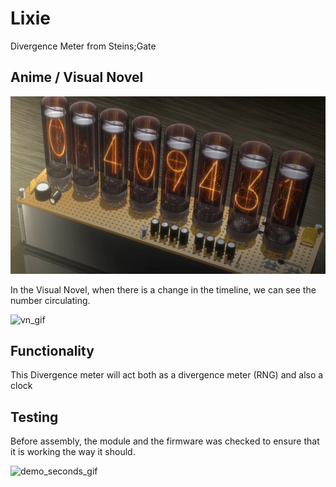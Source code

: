 # Lixie

Divergence Meter from Steins;Gate 

## Anime / Visual Novel

![anime_sc](./resources/divergence_meter.png)

In the Visual Novel, when there is a change in the timeline, we can see the number circulating.

![vn_gif](./resources/DivergenceSG.gif)

## Functionality 

This Divergence meter will act both as a divergence meter (RNG) and also a clock 

## Testing

Before assembly, the module and the firmware was checked to ensure that it is working the way it should.

![demo_seconds_gif](./resources/demo_seconds.gif)

